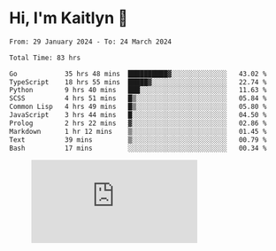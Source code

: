 # Hi, I'm Kaitlyn 👋
<!--START_SECTION:waka-->

```txt
From: 29 January 2024 - To: 24 March 2024

Total Time: 83 hrs

Go            35 hrs 48 mins  ██████████▓░░░░░░░░░░░░░░   43.02 %
TypeScript    18 hrs 55 mins  █████▓░░░░░░░░░░░░░░░░░░░   22.74 %
Python        9 hrs 40 mins   ███░░░░░░░░░░░░░░░░░░░░░░   11.63 %
SCSS          4 hrs 51 mins   █▒░░░░░░░░░░░░░░░░░░░░░░░   05.84 %
Common Lisp   4 hrs 49 mins   █▒░░░░░░░░░░░░░░░░░░░░░░░   05.80 %
JavaScript    3 hrs 44 mins   █░░░░░░░░░░░░░░░░░░░░░░░░   04.50 %
Prolog        2 hrs 22 mins   ▓░░░░░░░░░░░░░░░░░░░░░░░░   02.86 %
Markdown      1 hr 12 mins    ▒░░░░░░░░░░░░░░░░░░░░░░░░   01.45 %
Text          39 mins         ▒░░░░░░░░░░░░░░░░░░░░░░░░   00.79 %
Bash          17 mins         ░░░░░░░░░░░░░░░░░░░░░░░░░   00.34 %
```

<!--END_SECTION:waka-->

<figure><embed src="https://wakatime.com/share/@018d58bc-3d22-46c9-b2d7-4ed36fb8172d/243b5d9b-77cd-4133-89ff-dcc8f225fa18.svg"></embed></figure>
